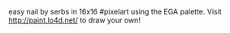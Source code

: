 easy nail by serbs in 16x16 #pixelart using the EGA palette. Visit http://paint.lo4d.net/ to draw your own! 